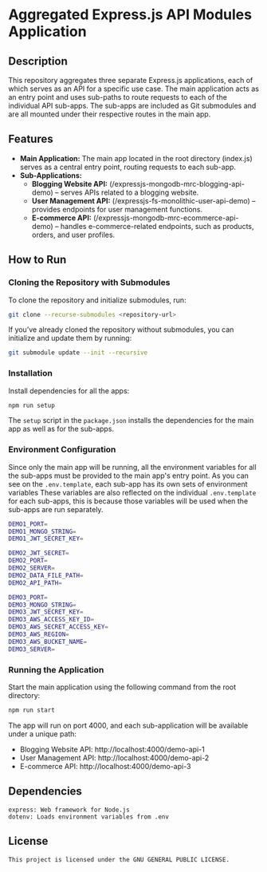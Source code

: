 # Aggregated Express.js API Modules Application

## Description

This repository aggregates three separate Express.js applications, each of which serves as an API for a specific use case. The main application acts as an entry point and uses sub-paths to route requests to each of the individual API sub-apps. The sub-apps are included as Git submodules and are all mounted under their respective routes in the main app.

## Features

-   **Main Application:** The main app located in the root directory (index.js) serves as a central entry point, routing requests to each sub-app.
-   **Sub-Applications:**
    -   **Blogging Website API:** (/expressjs-mongodb-mrc-blogging-api-demo) – serves APIs related to a blogging website.
    -   **User Management API:** (/expressjs-fs-monolithic-user-api-demo) – provides endpoints for user management functions.
    -   **E-commerce API:** (/expressjs-mongodb-mrc-ecommerce-api-demo) – handles e-commerce-related endpoints, such as products, orders, and user profiles.

## How to Run

### Cloning the Repository with Submodules

To clone the repository and initialize submodules, run:

```bash
git clone --recurse-submodules <repository-url>
```

If you’ve already cloned the repository without submodules, you can initialize and update them by running:

```bash
git submodule update --init --recursive
```

### Installation

Install dependencies for all the apps:

```bash
npm run setup
```

The `setup` script in the `package.json` installs the dependencies for the main app as well as for the sub-apps.

### Environment Configuration

Since only the main app will be running, all the environment variables for all the sub-apps must be provided to the main app's entry point.
As you can see on the `.env.template`, each sub-app has its own sets of environment variables
These variables are also reflected on the individual `.env.template` for each sub-apps, this is because those variables will be used when the sub-apps are run separately.

```bash
DEMO1_PORT=
DEMO1_MONGO_STRING=
DEMO1_JWT_SECRET_KEY=

DEMO2_JWT_SECRET=
DEMO2_PORT=
DEMO2_SERVER=
DEMO2_DATA_FILE_PATH=
DEMO2_API_PATH=

DEMO3_PORT=
DEMO3_MONGO_STRING=
DEMO3_JWT_SECRET_KEY=
DEMO3_AWS_ACCESS_KEY_ID=
DEMO3_AWS_SECRET_ACCESS_KEY=
DEMO3_AWS_REGION=
DEMO3_AWS_BUCKET_NAME=
DEMO3_SERVER=
```

### Running the Application

Start the main application using the following command from the root directory:

```bash
npm run start
```

The app will run on port 4000, and each sub-application will be available under a unique path:

-   Blogging Website API: http://localhost:4000/demo-api-1
-   User Management API: http://localhost:4000/demo-api-2
-   E-commerce API: http://localhost:4000/demo-api-3

## Dependencies

    express: Web framework for Node.js
    dotenv: Loads environment variables from .env

## License

    This project is licensed under the GNU GENERAL PUBLIC LICENSE.
